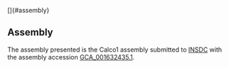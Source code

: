 []{#assembly}

Assembly
--------

The assembly presented is the Calco1 assembly submitted to
[INSDC](http://www.insdc.org) with the assembly accession
[GCA\_001632435.1](http://www.ebi.ac.uk/ena/data/view/GCA_001632435.1).
